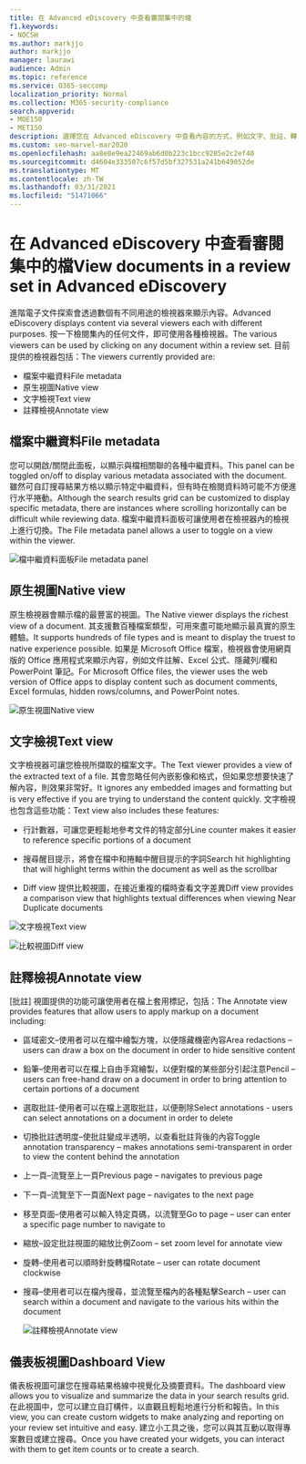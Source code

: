 ```yaml
---
title: 在 Advanced eDiscovery 中查看審閱集中的檔
f1.keywords:
- NOCSH
ms.author: markjjo
author: markjjo
manager: laurawi
audience: Admin
ms.topic: reference
ms.service: O365-seccomp
localization_priority: Normal
ms.collection: M365-security-compliance
search.appverid:
- MOE150
- MET150
description: 選擇您在 Advanced eDiscovery 中查看內容的方式，例如文字、批註、轉換或原生視圖。
ms.custom: seo-marvel-mar2020
ms.openlocfilehash: aa8e8e9ea22469ab6d0b223c1bcc9285e2c2ef40
ms.sourcegitcommit: d4604e333507c6f57d5bf327531a241b649052de
ms.translationtype: MT
ms.contentlocale: zh-TW
ms.lasthandoff: 03/31/2021
ms.locfileid: "51471066"
---
```

# <a name="view-documents-in-a-review-set-in-advanced-ediscovery"></a><span data-ttu-id="04d10-103">在 Advanced eDiscovery 中查看審閱集中的檔</span><span class="sxs-lookup"><span data-stu-id="04d10-103">View documents in a review set in Advanced eDiscovery</span></span>

<span data-ttu-id="04d10-104">進階電子文件探索會透過數個有不同用途的檢視器來顯示內容。</span><span class="sxs-lookup"><span data-stu-id="04d10-104">Advanced eDiscovery displays content via several viewers each with different purposes.</span></span> <span data-ttu-id="04d10-105">按一下檢閱集內的任何文件，即可使用各種檢視器。</span><span class="sxs-lookup"><span data-stu-id="04d10-105">The various viewers can be used by clicking on any document within a review set.</span></span> <span data-ttu-id="04d10-106">目前提供的檢視器包括：</span><span class="sxs-lookup"><span data-stu-id="04d10-106">The viewers currently provided are:</span></span>

- <span data-ttu-id="04d10-107">檔案中繼資料</span><span class="sxs-lookup"><span data-stu-id="04d10-107">File metadata</span></span>
- <span data-ttu-id="04d10-108">原生視圖</span><span class="sxs-lookup"><span data-stu-id="04d10-108">Native view</span></span>
- <span data-ttu-id="04d10-109">文字檢視</span><span class="sxs-lookup"><span data-stu-id="04d10-109">Text view</span></span>
- <span data-ttu-id="04d10-110">註釋檢視</span><span class="sxs-lookup"><span data-stu-id="04d10-110">Annotate view</span></span>

## <a name="file-metadata"></a><span data-ttu-id="04d10-111">檔案中繼資料</span><span class="sxs-lookup"><span data-stu-id="04d10-111">File metadata</span></span>

<span data-ttu-id="04d10-112">您可以開啟/關閉此面板，以顯示與檔相關聯的各種中繼資料。</span><span class="sxs-lookup"><span data-stu-id="04d10-112">This panel can be toggled on/off to display various metadata associated with the document.</span></span> <span data-ttu-id="04d10-113">雖然可自訂搜尋結果方格以顯示特定中繼資料，但有時在檢閱資料時可能不方便進行水平捲動。</span><span class="sxs-lookup"><span data-stu-id="04d10-113">Although the search results grid can be customized to display specific metadata, there are instances where scrolling horizontally can be difficult while reviewing data.</span></span> <span data-ttu-id="04d10-114">檔案中繼資料面板可讓使用者在檢視器內的檢視上進行切換。</span><span class="sxs-lookup"><span data-stu-id="04d10-114">The File metadata panel allows a user to toggle on a view within the viewer.</span></span>

![<span data-ttu-id="04d10-115">檔中繼資料面板</span><span class="sxs-lookup"><span data-stu-id="04d10-115">File metadata panel</span></span>
](../media/Reviewimage2.png)

## <a name="native-view"></a><span data-ttu-id="04d10-116">原生視圖</span><span class="sxs-lookup"><span data-stu-id="04d10-116">Native view</span></span>

<span data-ttu-id="04d10-117">原生檢視器會顯示檔的最豐富的視圖。</span><span class="sxs-lookup"><span data-stu-id="04d10-117">The Native viewer displays the richest view of a document.</span></span> <span data-ttu-id="04d10-118">其支援數百種檔案類型，可用來盡可能地顯示最真實的原生體驗。</span><span class="sxs-lookup"><span data-stu-id="04d10-118">It supports hundreds of file types and is meant to display the truest to native experience possible.</span></span> <span data-ttu-id="04d10-119">如果是 Microsoft Office 檔案，檢視器會使用網頁版的 Office 應用程式來顯示內容，例如文件註解、Excel 公式、隱藏列/欄和 PowerPoint 筆記。</span><span class="sxs-lookup"><span data-stu-id="04d10-119">For Microsoft Office files, the viewer uses the web version of Office apps to display content such as document comments, Excel formulas, hidden rows/columns, and PowerPoint notes.</span></span>

![<span data-ttu-id="04d10-120">原生視圖</span><span class="sxs-lookup"><span data-stu-id="04d10-120">Native view</span></span>
](../media/Reviewimage3.png)

## <a name="text-view"></a><span data-ttu-id="04d10-121">文字檢視</span><span class="sxs-lookup"><span data-stu-id="04d10-121">Text view</span></span>

<span data-ttu-id="04d10-122">文字檢視器可讓您檢視所擷取的檔案文字。</span><span class="sxs-lookup"><span data-stu-id="04d10-122">The Text viewer provides a view of the extracted text of a file.</span></span> <span data-ttu-id="04d10-123">其會忽略任何內嵌影像和格式，但如果您想要快速了解內容，則效果非常好。</span><span class="sxs-lookup"><span data-stu-id="04d10-123">It ignores any embedded images and formatting but is very effective if you are trying to understand the content quickly.</span></span> <span data-ttu-id="04d10-124">文字檢視也包含這些功能：</span><span class="sxs-lookup"><span data-stu-id="04d10-124">Text view also includes these features:</span></span>

  - <span data-ttu-id="04d10-125">行計數器，可讓您更輕鬆地參考文件的特定部分</span><span class="sxs-lookup"><span data-stu-id="04d10-125">Line counter makes it easier to reference specific portions of a document</span></span>

  - <span data-ttu-id="04d10-126">搜尋醒目提示，將會在檔中和捲軸中醒目提示的字詞</span><span class="sxs-lookup"><span data-stu-id="04d10-126">Search hit highlighting that will highlight terms within the document as well as the scrollbar</span></span>

  - <span data-ttu-id="04d10-127">Diff view 提供比較視圖，在接近重複的檔時查看文字差異</span><span class="sxs-lookup"><span data-stu-id="04d10-127">Diff view provides a comparison view that highlights textual differences when viewing Near Duplicate documents</span></span>

![<span data-ttu-id="04d10-128">文字檢視</span><span class="sxs-lookup"><span data-stu-id="04d10-128">Text view</span></span>
](../media/Reviewimage4.png)

![<span data-ttu-id="04d10-129">比較視圖</span><span class="sxs-lookup"><span data-stu-id="04d10-129">Diff view</span></span>
](../media/Reviewimage5.png)

## <a name="annotate-view"></a><span data-ttu-id="04d10-130">註釋檢視</span><span class="sxs-lookup"><span data-stu-id="04d10-130">Annotate view</span></span>

<span data-ttu-id="04d10-131">[批註] 視圖提供的功能可讓使用者在檔上套用標記，包括：</span><span class="sxs-lookup"><span data-stu-id="04d10-131">The Annotate view provides features that allow users to apply markup on a document including:</span></span>

  - <span data-ttu-id="04d10-132">區域密文–使用者可以在檔中繪製方塊，以便隱藏機密內容</span><span class="sxs-lookup"><span data-stu-id="04d10-132">Area redactions – users can draw a box on the document in order to hide sensitive content</span></span>

  - <span data-ttu-id="04d10-133">鉛筆–使用者可以在檔上自由手寫繪製，以便對檔的某些部分引起注意</span><span class="sxs-lookup"><span data-stu-id="04d10-133">Pencil – users can free-hand draw on a document in order to bring attention to certain portions of a document</span></span>

  - <span data-ttu-id="04d10-134">選取批註-使用者可以在檔上選取批註，以便刪除</span><span class="sxs-lookup"><span data-stu-id="04d10-134">Select annotations - users can select annotations on a document in order to delete</span></span>

  - <span data-ttu-id="04d10-135">切換批註透明度–使批註變成半透明，以查看批註背後的內容</span><span class="sxs-lookup"><span data-stu-id="04d10-135">Toggle annotation transparency – makes annotations semi-transparent in order to view the content behind the annotation</span></span>

  - <span data-ttu-id="04d10-136">上一頁–流覽至上一頁</span><span class="sxs-lookup"><span data-stu-id="04d10-136">Previous page – navigates to previous page</span></span>

  - <span data-ttu-id="04d10-137">下一頁–流覽至下一頁面</span><span class="sxs-lookup"><span data-stu-id="04d10-137">Next page – navigates to the next page</span></span>

  - <span data-ttu-id="04d10-138">移至頁面–使用者可以輸入特定頁碼，以流覽至</span><span class="sxs-lookup"><span data-stu-id="04d10-138">Go to page – user can enter a specific page number to navigate to</span></span>

  - <span data-ttu-id="04d10-139">縮放–設定批註視圖的縮放比例</span><span class="sxs-lookup"><span data-stu-id="04d10-139">Zoom – set zoom level for annotate view</span></span>

  - <span data-ttu-id="04d10-140">旋轉–使用者可以順時針旋轉檔</span><span class="sxs-lookup"><span data-stu-id="04d10-140">Rotate – user can rotate document clockwise</span></span>

  - <span data-ttu-id="04d10-141">搜尋–使用者可以在檔內搜尋，並流覽至檔內的各種點擊</span><span class="sxs-lookup"><span data-stu-id="04d10-141">Search – user can search within a document and navigate to the various hits within the document</span></span>
    
    ![<span data-ttu-id="04d10-142">註釋檢視</span><span class="sxs-lookup"><span data-stu-id="04d10-142">Annotate view</span></span>
    ](../media/Reviewimage1.png)

## <a name="dashboard-view"></a><span data-ttu-id="04d10-143">儀表板視圖</span><span class="sxs-lookup"><span data-stu-id="04d10-143">Dashboard View</span></span> 
<span data-ttu-id="04d10-144">儀表板視圖可讓您在搜尋結果格線中視覺化及摘要資料。</span><span class="sxs-lookup"><span data-stu-id="04d10-144">The dashboard view allows you to visualize and summarize the data in your search results grid.</span></span> <span data-ttu-id="04d10-145">在此視圖中，您可以建立自訂構件，以直觀且輕鬆地進行分析和報告。</span><span class="sxs-lookup"><span data-stu-id="04d10-145">In this view, you can create custom widgets to make analyzing and reporting on your review set intuitive and easy.</span></span> <span data-ttu-id="04d10-146">建立小工具之後，您可以與其互動以取得專案數目或建立搜尋。</span><span class="sxs-lookup"><span data-stu-id="04d10-146">Once you have created your widgets, you can interact with them to get item counts or to create a search.</span></span> 
